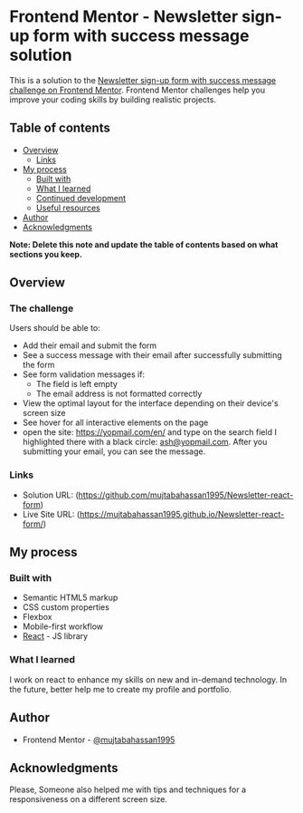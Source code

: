 # Frontend Mentor - Newsletter sign-up form with success message solution

This is a solution to the [Newsletter sign-up form with success message challenge on Frontend Mentor](https://www.frontendmentor.io/challenges/newsletter-signup-form-with-success-message-3FC1AZbNrv). Frontend Mentor challenges help you improve your coding skills by building realistic projects. 

## Table of contents

- [Overview](#overview)
  - [Links](#links)
- [My process](#my-process)
  - [Built with](#built-with)
  - [What I learned](#what-i-learned)
  - [Continued development](#continued-development)
  - [Useful resources](#useful-resources)
- [Author](#author)
- [Acknowledgments](#acknowledgments)

**Note: Delete this note and update the table of contents based on what sections you keep.**

## Overview

### The challenge

Users should be able to:

- Add their email and submit the form
- See a success message with their email after successfully submitting the form
- See form validation messages if:
  - The field is left empty
  - The email address is not formatted correctly
- View the optimal layout for the interface depending on their device's screen size
- See hover for all interactive elements on the page
- open the site: https://yopmail.com/en/ and type on the search field I highlighted there with a black circle: ash@yopmail.com. After you submitting your email, you can see the message.


### Links

- Solution URL: (https://github.com/mujtabahassan1995/Newsletter-react-form)
- Live Site URL: (https://mujtabahassan1995.github.io/Newsletter-react-form/)

## My process

### Built with

- Semantic HTML5 markup
- CSS custom properties
- Flexbox
- Mobile-first workflow
- [React](https://reactjs.org/) - JS library


### What I learned

I work on react to enhance my skills on new and in-demand technology. In the future, better help me to create my profile and portfolio.


## Author

- Frontend Mentor - [@mujtabahassan1995](https://www.frontendmentor.io/profile/mujtabahassan1995)


## Acknowledgments

Please, Someone also helped me with tips and techniques for a responsiveness on a different screen size.
